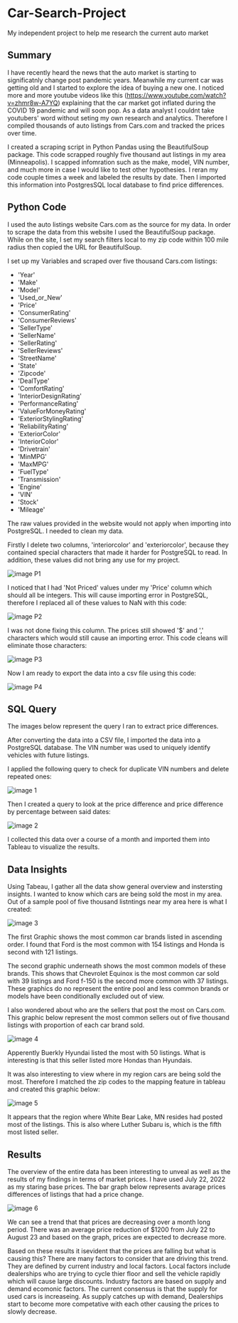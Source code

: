 # Car-Search-Project
My independent project to help me research the current auto market
## Summary
I have recently heard the news that the auto market is starting to significatnly change post pandemic years. Meanwhile my current car was getting old and I started to explore the idea of buying a new one. I noticed more and more youtube videos like this (https://www.youtube.com/watch?v=zhmr8w-A7YQ) explaining that the car market got inflated during the COVID 19 pandemic and will soon pop. As a data analyst I couldnt take youtubers' word without seting my own research and analytics. Therefore I compiled thousands of auto listings from Cars.com and tracked the prices over time. 

I created a scraping script in Python Pandas using the BeautifulSoup package. This code scrapped roughly five thousand aut listings in my area (Minneapolis). I scapped infomration such as the make, model, VIN number, and much more in case I would like to test other hypothesies. I reran my code couple times a week and labeled the results by date. Then I imported this information into PostgresSQL local database to find price differences. 

## Python Code

I used the auto listings website Cars.com as the source for my data. In order to scrape the data from this website I used the BeautifulSoup package. While on the site, I set my search filters local to my zip code within 100 mile radius then copied the URL for BeautifulSoup. 

I set up my Variables and scraped over five thousand Cars.com listings:

- 'Year'
- 'Make'
- 'Model'
- 'Used_or_New'
- 'Price'
- 'ConsumerRating'
- 'ConsumerReviews'
- 'SellerType'
- 'SellerName'
- 'SellerRating'
- 'SellerReviews'
- 'StreetName'
- 'State'
- 'Zipcode'
- 'DealType'
- 'ComfortRating'
- 'InteriorDesignRating'
- 'PerformanceRating'
- 'ValueForMoneyRating'
- 'ExteriorStylingRating'
- 'ReliabilityRating'
- 'ExteriorColor'
- 'InteriorColor'
- 'Drivetrain'
- 'MinMPG'
- 'MaxMPG'
- 'FuelType'
- 'Transmission'
- 'Engine'
- 'VIN'
- 'Stock'
- 'Mileage' 

The raw values provided in the website would not apply when importing into PostgreSQL. I needed to clean my data. 

Firstly I delete two columns, 'interiorcolor' and 'exteriorcolor', because they contained special characters that made it harder for PostgreSQL to read. In addition, these values did not bring any use for my project.

![image P1](https://github.com/umarovj/Car-Search-Project/blob/main/Images/Drop%20columns.png)

I noticed that I had 'Not Priced' values under my 'Price' column which should all be integers. This will cause importing error in PostgreSQL, therefore I replaced all of these values to NaN with this code:

![image P2](https://github.com/umarovj/Car-Search-Project/blob/main/Images/replace%20not%20priced.png)

I was not done fixing this column. The prices still showed '$' and ',' characters which would still cause an importing error. This code cleans will eliminate those characters:

![image P3](https://github.com/umarovj/Car-Search-Project/blob/main/Images/remove%20signs%20from%20price.png)

Now I am ready to export the data into a csv file using this code: 

![image P4](https://github.com/umarovj/Car-Search-Project/blob/main/Images/export%20to%20csv.png)


## SQL Query
The images below represent the query I ran to extract price differences. 


After converting the data into a CSV file, I imported the data into a PostgreSQL database. The VIN number was used to uniquely identify vehicles with future listings.

I applied the following query to check for duplicate VIN numbers and delete repeated ones:

![image 1](https://github.com/umarovj/Car-Search-Project/blob/main/Images/SQL%20duplicate%20check.png)

Then I created a query to look at the price difference and price difference by percentage between said dates:

![image 2](https://github.com/umarovj/Car-Search-Project/blob/main/Images/SQL%20price%20diff%20as%20percentage.png)

I collected this data over a course of a month and imported them into Tableau to visualize the results. 

## Data Insights

Using Tabeau, I gather all the data show general overview and instersting insights. I wanted to know which cars are being sold the most in my area. Out of a sample pool of five thousand listntings near my area here is what I created:

![image 3](https://github.com/umarovj/Car-Search-Project/blob/main/Images/Dashboard%201.png)

The first Graphic shows the most common car brands listed in ascending order. I found that Ford is the most common with 154 listings and Honda is second with 121 listings. 

The second graphic underneath shows the most common models of these brands. This shows that Chevrolet Equinox is the most common car sold with 39 listings and Ford f-150 is the second more common with 37 listings. These graphics do no represent the entire pool and less common brands or models have been conditionally excluded out of view. 

I also wondered about who are the sellers that post the most on Cars.com. This graphic below represent the most common sellers out of five thousand listings with proportion of each car brand sold. 

![image 4](https://github.com/umarovj/Car-Search-Project/blob/main/Images/Which%20Dealers%20Are%20Listing%20The%20Most_.png)

Apperently Buerkly Hyundai listed the most with 50 listings. What is interesting is that this seller listed more Hondas than Hyundais.

It was also interesting to view where in my region cars are being sold the most. Therefore I matched the zip codes to the mapping feature in tableau and created this graphic below:

![image 5](https://github.com/umarovj/Car-Search-Project/blob/main/Images/Count%20of%20Listings%20In%20Each%20Zip-Code%20(1).png)

It appears that the region where White Bear Lake, MN resides had posted most of the listings. This is also where Luther Subaru is, which is the fifth most listed seller.

## Results

The overview of the entire data has been interesting to unveal as well as the results of my findings in terms of market prices. I have used July 22, 2022 as my staring base prices. The bar graph below represents avarage prices differences of listings that had a price change. 

![image 6](https://github.com/umarovj/Car-Search-Project/blob/main/Images/Average%20Price%20Difference.png)

We can see a trend that that prices are decreasing over a month long period. There was an average price reduction of $1200 from July 22 to August 23 and based on the graph, prices are expected to decrease more. 

Based on these results it isevident that the prices are falling but what is causing this? There are many factors to consider that are driving this trend. They are defined by current industry and local factors. Local factors include dealerships who are trying to cycle thier floor and sell the vehicle rapidly which will cause large discounts. Industry factors are based on supply and demand ecomonic factors. The current consensus is that the supply for used cars is increaseing. As supply catches up with demand, Dealerships start to become more competative with each other causing the prices to slowly decrease. 














